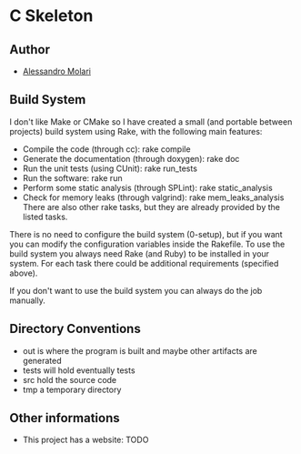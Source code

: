 C Skeleton
===============================================================================
## Author
* [Alessandro Molari](http://molarialessandro.info)

## Build System
I don't like Make or CMake so I have created a small (and portable between
projects) build system using Rake, with the following main features:
* Compile the code (through cc): rake compile
* Generate the documentation (through doxygen): rake doc
* Run the unit tests (using CUnit): rake run_tests
* Run the software: rake run
* Perform some static analysis (through SPLint): rake static_analysis
* Check for memory leaks (through valgrind): rake mem_leaks_analysis
There are also other rake tasks, but they are already provided by the listed
tasks.

There is no need to configure the build system (0-setup), but if you want
you can modify the configuration variables inside the Rakefile.
To use the build system you always need Rake (and Ruby) to be installed in
your system. For each task there could be additional requirements
(specified above).

If you don't want to use the build system you can always do the job manually.

## Directory Conventions
- out is where the program is built and maybe other artifacts are generated
- tests will hold eventually tests
- src hold the source code
- tmp a temporary directory

## Other informations
- This project has a website: TODO

